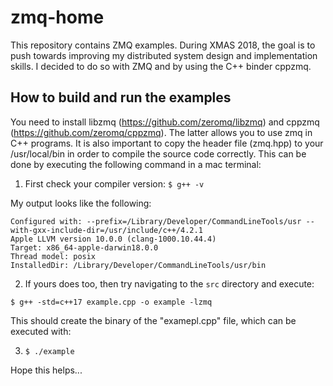 # zmq-home
This repository contains ZMQ examples. During XMAS 2018, the goal is to push towards improving my distributed system design and implementation skills. I decided to do so with ZMQ and by using the C++ binder cppzmq.

## How to build and run the examples
You need to install libzmq (https://github.com/zeromq/libzmq) and cppzmq (https://github.com/zeromq/cppzmq). The latter allows you to use zmq in C++ programs. It is also important to copy the header file (zmq.hpp) to your /usr/local/bin in order to compile the source code correctly. This can be done by executing the following command in a mac terminal:

1. First check your compiler version:
`$ g++ -v`

My output looks like the following:

```
Configured with: --prefix=/Library/Developer/CommandLineTools/usr --with-gxx-include-dir=/usr/include/c++/4.2.1
Apple LLVM version 10.0.0 (clang-1000.10.44.4)
Target: x86_64-apple-darwin18.0.0
Thread model: posix
InstalledDir: /Library/Developer/CommandLineTools/usr/bin
```

2. If yours does too, then try navigating to the `src` directory and execute:

`$ g++ -std=c++17 example.cpp -o example -lzmq`

This should create the binary of the "examepl.cpp" file, which can be executed with:

3. `$ ./example`

Hope this helps... 
